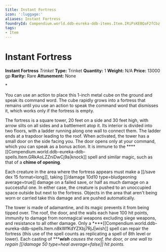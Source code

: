 ```yaml
---
title: Instant Fortress
icon: ':luggage:'
aliases: Instant Fortress
foundryId: Compendium.world.ddb-eureka-ddb-items.Item.IRiPsKEBQaF2fCbz
tags:
- Item
---
```


# Instant Fortress

**Instant Fortress**
_Trinket_
**Type:** Trinket
**Quantity:** 1
**Weight:** N/A
**Price:** 13000 gp
**Rarity:** Rare
**Attunement:** None

*<p>You can use an action to place this 1-inch metal cube on the ground and speak its command word. The cube rapidly grows into a fortress that remains until you use an action to speak the command word that dismisses it, which works only if the fortress is empty.

The fortress is a square tower, 20 feet on a side and 30 feet high, with arrow slits on all sides and a battlement atop it. Its interior is divided into two floors, with a ladder running along one wall to connect them. The ladder ends at a trapdoor leading to the roof. When activated, the tower has a small door on the side facing you. The door opens only at your command, which you can speak as a bonus action. It is immune to the ****[[Compendium.world.ddb-eureka-ddb-spells.Item.GRkAoLZZniDwCj9a|knock]] spell and similar magic, such as that of a **chime of opening**.

Each creature in the area where the fortress appears must make a [[/save dex 15 format=long]], taking  [[/damage 10d10 type=bludgeoning average=true]] damage on a failed save, or half as much damage on a successful one. In either case, the creature is pushed to an unoccupied space outside but next to the fortress. Objects in the area that aren't being worn or carried take this damage and are pushed automatically.

The tower is made of adamantine, and its magic prevents it from being tipped over. The roof, the door, and the walls each have 100 hit points, immunity to damage from nonmagical weapons excluding siege weapons, and resistance to all other damage. Only a ****[[Compendium.world.ddb-eureka-ddb-spells.Item.n8kWfKdYZXbj7RjJ|wish]] spell can repair the fortress (this use of the spell counts as replicating a spell of 8th level or lower). Each casting of ******wish** causes the roof, the door, or one wall to regain [[/damage 50 type=heal average=false]] hit points.</p>*